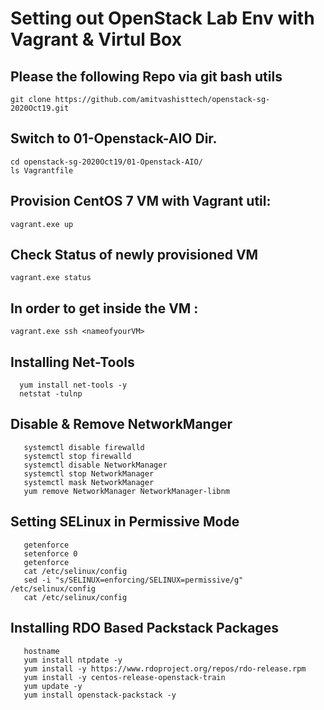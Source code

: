 # Setting out OpenStack Lab Env with Vagrant & Virtul Box 


## Please the following Repo via git bash utils
```
git clone https://github.com/amitvashisttech/openstack-sg-2020Oct19.git

```

## Switch to 01-Openstack-AIO Dir. 
```
cd openstack-sg-2020Oct19/01-Openstack-AIO/
ls Vagrantfile
```

## Provision CentOS 7 VM with Vagrant util: 
```
vagrant.exe up 
```

## Check Status of newly provisioned VM
```
vagrant.exe status
```

## In order to get inside the VM : 
```
vagrant.exe ssh <nameofyourVM>
```



## Installing Net-Tools
```
  yum install net-tools -y
  netstat -tulnp
```

## Disable & Remove NetworkManger
```
   systemctl disable firewalld
   systemctl stop firewalld
   systemctl disable NetworkManager
   systemctl stop NetworkManager
   systemctl mask NetworkManager
   yum remove NetworkManager NetworkManager-libnm
```

## Setting SELinux in Permissive Mode
```
   getenforce
   setenforce 0
   getenforce
   cat /etc/selinux/config
   sed -i "s/SELINUX=enforcing/SELINUX=permissive/g" /etc/selinux/config
   cat /etc/selinux/config
```

## Installing RDO Based Packstack Packages
```
   hostname
   yum install ntpdate -y
   yum install -y https://www.rdoproject.org/repos/rdo-release.rpm
   yum install -y centos-release-openstack-train
   yum update -y
   yum install openstack-packstack -y 
```
